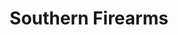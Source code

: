 ---
title: "Southern Firearms"
url: /greensboro/southern-firearms-west-market-street/
shop: Waffen
---